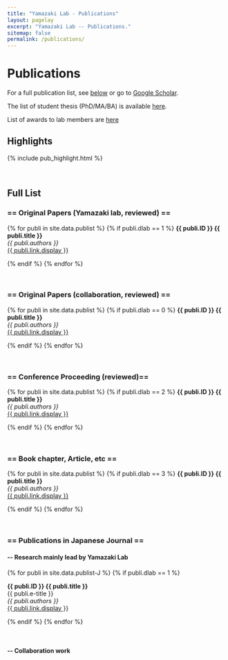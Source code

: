 ```yaml
---
title: "Yamazaki Lab - Publications"
layout: pagelay
excerpt: "Yamazaki Lab -- Publications."
sitemap: false
permalink: /publications/
---
```



# Publications

For a full publication list, see [below](#full-list) or go to [Google Scholar](https://scholar.google.com/citations?hl=en&user=2c_Vf3cAAAAJ&view_op=list_works).

The list of student thesis (PhD/MA/BA) is available [here](../student_thesis/).

List of awards to lab members are [here](../award/)

## Highlights

{% include pub_highlight.html %}

<p> &nbsp; </p>


## Full List
### == Original Papers (Yamazaki lab, reviewed) ==

{% for publi in site.data.publist %}
{% if publi.dlab == 1 %}
<b> {{ publi.ID }} {{ publi.title }} </b><br>
<em> {{ publi.authors }} </em><br /> <a href="{{ publi.link.url }}">{{ publi.link.display }}</a>

{% endif %}
{% endfor %}

<p> &nbsp; </p>


### == Original Papers (collaboration, reviewed) ==

{% for publi in site.data.publist %}
{% if publi.dlab == 0 %}
<b> {{ publi.ID }} {{ publi.title }} </b><br>
<em> {{ publi.authors }} </em><br /> <a href="{{ publi.link.url }}">{{ publi.link.display }}</a>

{% endif %}
{% endfor %}

<p> &nbsp; </p>

### == Conference Proceeding (reviewed)==

{% for publi in site.data.publist %}
{% if publi.dlab == 2 %}
<b> {{ publi.ID }} {{ publi.title }} </b><br>
<em> {{ publi.authors }} </em><br /> <a href="{{ publi.link.url }}">{{ publi.link.display }}</a>

{% endif %}
{% endfor %}

<p> &nbsp; </p>

### == Book chapter, Article, etc ==

{% for publi in site.data.publist %}
{% if publi.dlab == 3 %}
<b> {{ publi.ID }} {{ publi.title }} </b><br>
<em> {{ publi.authors }} </em><br /> <a href="{{ publi.link.url }}">{{ publi.link.display }}</a>

{% endif %}
{% endfor %}

<p> &nbsp; </p>

### == Publications in Japanese Journal ==
#### -- Research mainly lead by Yamazaki Lab
{% for publi in site.data.publist-J %}
{% if publi.dlab == 1 %}

<b> {{ publi.ID }} {{ publi.title }} </b><br />{{ publi.e-title }}<br /><em> {{ publi.authors }} </em><br />
<a href="{{ publi.link.url }}">{{ publi.link.display }}</a>

{% endif %}
{% endfor %}

<p> &nbsp; </p>


#### -- Collaboration work

<!--


{% for publi in site.data.publist-J %}
{% if publi.dlab == 0 %}

<b> {{ publi.ID }} {{ publi.title }} </b><br />{{ publi.e-title }}<br /><em> {{ publi.authors }} </em><br />
<a href="{{ publi.link.url }}">{{ publi.link.display }}</a>

{% endif %}
{% endfor %}

<p> &nbsp; </p>


{% for publi in site.data.publist-J %}
{% if publi.dlab == 0 %}

{% if publi.e-title == empty %}
<b> {{ publi.ID }} {{ publi.title }} </b><br /><em> {{ publi.authors }} </em><br />
{% else %}
<b> {{ publi.ID }} {{ publi.title }} </b><br />{{ publi.e-title }}<br /><em> {{ publi.authors }} </em><br />
{% endif %}

{% if publi.link.url == empty %}
{{ publi.link.display }}
{% else %}
<a href="{{ publi.link.url }}">{{ publi.link.display }}</a>
{% endif %}

{% endif %}

{% endif %}
{% endfor %}

-->
